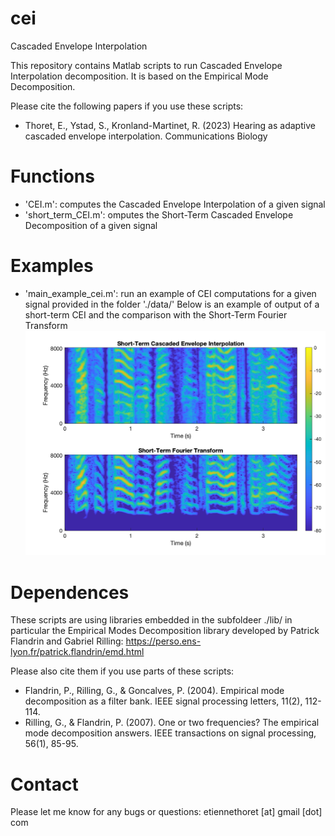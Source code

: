 # cei
Cascaded Envelope Interpolation

This repository contains Matlab scripts to run Cascaded Envelope Interpolation decomposition.
It is based on the Empirical Mode Decomposition.

Please cite the following papers if you use these scripts:
* Thoret, E., Ystad, S., Kronland-Martinet, R. (2023) Hearing as adaptive cascaded envelope interpolation. Communications Biology

# Functions
* 'CEI.m': computes the Cascaded Envelope Interpolation of a given signal
* 'short_term_CEI.m': omputes the Short-Term Cascaded Envelope Decomposition of a given signal

# Examples
* 'main_example_cei.m': run an example of CEI computations for a given signal provided in the folder './data/'
Below is an example of output of a short-term CEI and the comparison with the Short-Term Fourier Transform
![Example](https://github.com/EtienneTho/cei/blob/main/short_term_CEI.png)

# Dependences
These scripts are using libraries embedded in the subfoldeer ./lib/ in particular the Empirical Modes Decomposition library developed by Patrick Flandrin and Gabriel Rilling: https://perso.ens-lyon.fr/patrick.flandrin/emd.html

Please also cite them if you use parts of these scripts:
* Flandrin, P., Rilling, G., & Goncalves, P. (2004). Empirical mode decomposition as a filter bank. IEEE signal processing letters, 11(2), 112-114.
* Rilling, G., & Flandrin, P. (2007). One or two frequencies? The empirical mode decomposition answers. IEEE transactions on signal processing, 56(1), 85-95.

# Contact
Please let me know for any bugs or questions:
etiennethoret [at] gmail [dot] com
